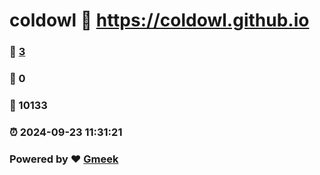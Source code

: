 # coldowl :link: https://coldowl.github.io 
### :page_facing_up: [3](https://coldowl.github.io/tag.html) 
### :speech_balloon: 0 
### :hibiscus: 10133 
### :alarm_clock: 2024-09-23 11:31:21 
### Powered by :heart: [Gmeek](https://github.com/Meekdai/Gmeek)
